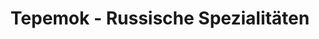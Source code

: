 ---
title: "Tepemok - Russische Spezialitäten"
url: /jena/tepemok-russische-spezialitaeten/
shop: Supermarkt
---